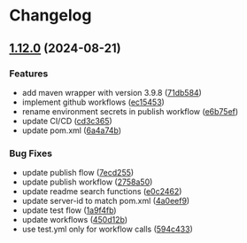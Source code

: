 # Changelog

## [1.12.0](https://github.com/ButterCMS/buttercms-java/compare/v1.11.0...v1.12.0) (2024-08-21)


### Features

* add maven wrapper with version 3.9.8 ([71db584](https://github.com/ButterCMS/buttercms-java/commit/71db5845636de1df41b1b966da394bf0479cefa9))
* implement github workflows ([ec15453](https://github.com/ButterCMS/buttercms-java/commit/ec15453aa83e6d16520b68c8b0be39256afcc51b))
* rename environment secrets in publish workflow ([e6b75ef](https://github.com/ButterCMS/buttercms-java/commit/e6b75ef99f520b2b7056056de3cf71d79b1af6e9))
* update CI/CD ([cd3c365](https://github.com/ButterCMS/buttercms-java/commit/cd3c365046029f113ebd84f9bbbdc1a3b92fcf1a))
* update pom.xml ([6a4a74b](https://github.com/ButterCMS/buttercms-java/commit/6a4a74b2ebd840755f448a4cce4afb9ae9b28593))


### Bug Fixes

* update publish flow ([7ecd255](https://github.com/ButterCMS/buttercms-java/commit/7ecd25559abda9a50eef0ac7129bc4d014085801))
* update publish workflow ([2758a50](https://github.com/ButterCMS/buttercms-java/commit/2758a50c6c764d5ac6b568e970882566d65a4a66))
* update readme search functions ([e0c2462](https://github.com/ButterCMS/buttercms-java/commit/e0c24627da32f6b82d715095da3faa4e3b014fd5))
* update server-id to match pom.xml ([4a0eef9](https://github.com/ButterCMS/buttercms-java/commit/4a0eef91bfd5c026962ef2be2931ae2188b2ee64))
* update test flow ([1a9f4fb](https://github.com/ButterCMS/buttercms-java/commit/1a9f4fb36579307bbc09557782d302c45189fe7d))
* update workflows ([450d12b](https://github.com/ButterCMS/buttercms-java/commit/450d12bd29128fa17e3347f3932a5dcbba262f6e))
* use test.yml only for workflow calls ([594c433](https://github.com/ButterCMS/buttercms-java/commit/594c433b1850db5b1e77860106d1c75b939d1d2a))
